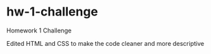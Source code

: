 # hw-1-challenge
Homework 1 Challenge

Edited HTML and CSS to make the code cleaner and more descriptive
